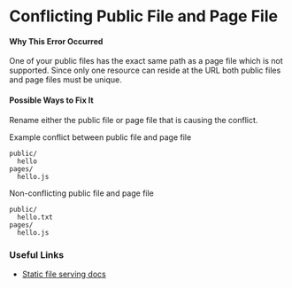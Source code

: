 # Conflicting Public File and Page File

#### Why This Error Occurred

One of your public files has the exact same path as a page file which is not supported. Since only one resource can reside at the URL both public files and page files must be unique.

#### Possible Ways to Fix It

Rename either the public file or page file that is causing the conflict.

Example conflict between public file and page file
```
public/
  hello
pages/
  hello.js
```

Non-conflicting public file and page file
```
public/
  hello.txt
pages/
  hello.js
```

### Useful Links

- [Static file serving docs](https://nextjs.org/docs#static-file-serving-eg-images)
